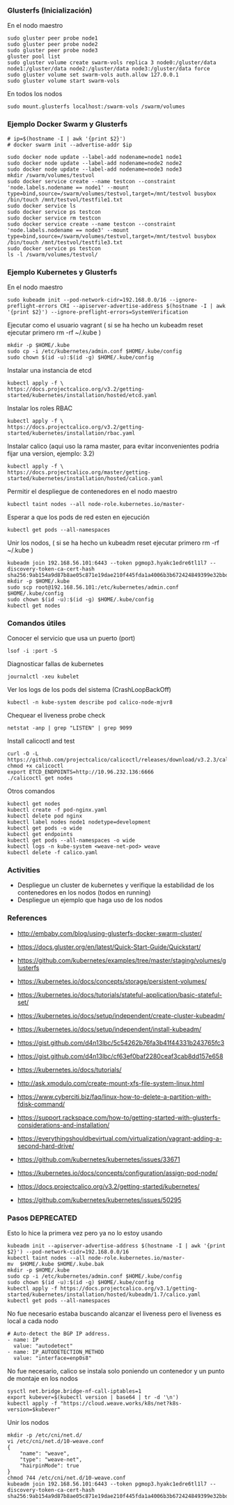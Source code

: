 ### Glusterfs (Inicialización)

En el nodo maestro
```
sudo gluster peer probe node1
sudo gluster peer probe node2
sudo gluster peer probe node3
gluster pool list
sudo gluster volume create swarm-vols replica 3 node0:/gluster/data node1:/gluster/data node2:/gluster/data node3:/gluster/data force
sudo gluster volume set swarm-vols auth.allow 127.0.0.1
sudo gluster volume start swarm-vols
```

En todos los nodos
```
sudo mount.glusterfs localhost:/swarm-vols /swarm/volumes
```

### Ejemplo Docker Swarm y Glusterfs

```
# ip=$(hostname -I | awk '{print $2}')
# docker swarm init --advertise-addr $ip
```

```
sudo docker node update --label-add nodename=node1 node1
sudo docker node update --label-add nodename=node2 node2
sudo docker node update --label-add nodename=node3 node3
mkdir /swarm/volumes/testvol
sudo docker service create --name testcon --constraint 'node.labels.nodename == node1' --mount type=bind,source=/swarm/volumes/testvol,target=/mnt/testvol busybox /bin/touch /mnt/testvol/testfile1.txt
sudo docker service ls
sudo docker service ps testcon
sudo docker service rm testcon
sudo docker service create --name testcon --constraint 'node.labels.nodename == node3' --mount type=bind,source=/swarm/volumes/testvol,target=/mnt/testvol busybox /bin/touch /mnt/testvol/testfile3.txt
sudo docker service ps testcon
ls -l /swarm/volumes/testvol/
```

### Ejemplo Kubernetes y Glusterfs

En el nodo maestro
```
sudo kubeadm init --pod-network-cidr=192.168.0.0/16 --ignore-preflight-errors CRI --apiserver-advertise-address $(hostname -I | awk '{print $2}') --ignore-preflight-errors=SystemVerification
```

Ejecutar como el usuario vagrant ( si se ha hecho un kubeadm reset ejecutar primero rm -rf ~/.kube )
```
mkdir -p $HOME/.kube
sudo cp -i /etc/kubernetes/admin.conf $HOME/.kube/config
sudo chown $(id -u):$(id -g) $HOME/.kube/config
```

Instalar una instancia de etcd
```
kubectl apply -f \
https://docs.projectcalico.org/v3.2/getting-started/kubernetes/installation/hosted/etcd.yaml
```

Instalar los roles RBAC
```
kubectl apply -f \
https://docs.projectcalico.org/v3.2/getting-started/kubernetes/installation/rbac.yaml
```

Instalar calico (aqui uso la rama master, para evitar inconvenientes podria fijar una version, ejemplo: 3.2)
```
kubectl apply -f \
https://docs.projectcalico.org/master/getting-started/kubernetes/installation/hosted/calico.yaml
```

Permitir el despliegue de contenedores en el nodo maestro
```
kubectl taint nodes --all node-role.kubernetes.io/master-
```

Esperar a que los pods de red esten en ejecución
```
kubectl get pods --all-namespaces
```

Unir los nodos, ( si se ha hecho un kubeadm reset ejecutar primero rm -rf ~/.kube ) 
```
kubeadm join 192.168.56.101:6443 --token pgmop3.hyakc1edre6tl1l7 --discovery-token-ca-cert-hash sha256:9ab154a9d87b8ae05c871e19dae210f445fda1a4006b3b672424849399e32bbd
mkdir -p $HOME/.kube
sudo scp root@192.168.56.101:/etc/kubernetes/admin.conf $HOME/.kube/config
sudo chown $(id -u):$(id -g) $HOME/.kube/config
kubectl get nodes
```

### Comandos útiles

Conocer el servicio que usa un puerto (port)
```
lsof -i :port -S
```

Diagnosticar fallas de kubernetes
```
journalctl -xeu kubelet
```

Ver los logs de los pods del sistema (CrashLoopBackOff)
```
kubectl -n kube-system describe pod calico-node-mjvr8
```

Chequear el liveness probe check
```
netstat -anp | grep "LISTEN" | grep 9099
```

Install calicoctl and test
```
curl -O -L https://github.com/projectcalico/calicoctl/releases/download/v3.2.3/calicoctl
chmod +x calicoctl
export ETCD_ENDPOINTS=http://10.96.232.136:6666
./calicoctl get nodes
```

Otros comandos

```
kubectl get nodes
kubectl create -f pod-nginx.yaml
kubectl delete pod nginx
kubectl label nodes node1 nodetype=development
kubectl get pods -o wide
kubectl get endpoints
kubectl get pods --all-namespaces -o wide
kubectl logs -n kube-system <weave-net-pod> weave
kubectl delete -f calico.yaml
```

### Activities
* Despliegue un cluster de kubernetes y verifique la estabilidad de los contenedores en los nodos (todos en running)
* Despliegue un ejemplo que haga uso de los nodos

### References
* http://embaby.com/blog/using-glusterfs-docker-swarm-cluster/
* https://docs.gluster.org/en/latest/Quick-Start-Guide/Quickstart/
* https://github.com/kubernetes/examples/tree/master/staging/volumes/glusterfs
* https://kubernetes.io/docs/concepts/storage/persistent-volumes/
* https://kubernetes.io/docs/tutorials/stateful-application/basic-stateful-set/
* https://kubernetes.io/docs/setup/independent/create-cluster-kubeadm/
* https://kubernetes.io/docs/setup/independent/install-kubeadm/

* https://gist.github.com/d4n13lbc/5c54262b76fa3b41f44331b243765fc3
* https://gist.github.com/d4n13lbc/cf63ef0baf2280ceaf3cab8dd157e658
* https://kubernetes.io/docs/tutorials/

* http://ask.xmodulo.com/create-mount-xfs-file-system-linux.html
* https://www.cyberciti.biz/faq/linux-how-to-delete-a-partition-with-fdisk-command/

* https://support.rackspace.com/how-to/getting-started-with-glusterfs-considerations-and-installation/

* https://everythingshouldbevirtual.com/virtualization/vagrant-adding-a-second-hard-drive/

* https://github.com/kubernetes/kubernetes/issues/33671

* https://kubernetes.io/docs/concepts/configuration/assign-pod-node/  

* https://docs.projectcalico.org/v3.2/getting-started/kubernetes/
* https://github.com/kubernetes/kubernetes/issues/50295       


### Pasos DEPRECATED

Esto lo hice la primera vez pero ya no lo estoy usando
```
kubeadm init --apiserver-advertise-address $(hostname -I | awk '{print $2}') --pod-network-cidr=192.168.0.0/16
kubectl taint nodes --all node-role.kubernetes.io/master-
mv  $HOME/.kube $HOME/.kube.bak
mkdir -p $HOME/.kube
sudo cp -i /etc/kubernetes/admin.conf $HOME/.kube/config
sudo chown $(id -u):$(id -g) $HOME/.kube/config
kubectl apply -f https://docs.projectcalico.org/v3.1/getting-started/kubernetes/installation/hosted/kubeadm/1.7/calico.yaml
kubectl get pods --all-namespaces
```

No fue necesario estaba buscando alcanzar el liveness pero el liveness es local a cada nodo
```
# Auto-detect the BGP IP address.
- name: IP
  value: "autodetect"
- name: IP_AUTODETECTION_METHOD
  value: "interface=enp0s8"
```

No fue necesario, calico se instala solo poniendo un contenedor y un punto de montaje en los nodos
```
sysctl net.bridge.bridge-nf-call-iptables=1
export kubever=$(kubectl version | base64 | tr -d '\n')
kubectl apply -f "https://cloud.weave.works/k8s/net?k8s-version=$kubever"
```

Unir los nodos
```
mkdir -p /etc/cni/net.d/
vi /etc/cni/net.d/10-weave.conf
{
    "name": "weave",
    "type": "weave-net",
    "hairpinMode": true
}
chmod 744 /etc/cni/net.d/10-weave.conf
kubeadm join 192.168.56.101:6443 --token pgmop3.hyakc1edre6tl1l7 --discovery-token-ca-cert-hash sha256:9ab154a9d87b8ae05c871e19dae210f445fda1a4006b3b672424849399e32bbd
```


